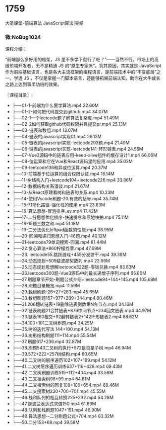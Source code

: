 # 1759
大圣课堂-前端算法 JavaScript算法|完结
### 微:NoBug1024 


课程介绍：

“前端那么多好用的框架，JS 差不多学下就行了吧？”——当然不行。市场上的高级前端开发者，无不是精通 JS 的“原生专家派”。究其原因，其实就是 JavaScript 作为前端基础语言，也是各大主流框架的编程语言，是前端技术中的“不变底层”之一。学透 JS ，不仅是掌握一门脚本语言，还能够拓展前端认知，助你在大牛成长之路上达到事半功倍的效果。

〖课程目录〗:

- ├──01-1-前端为什么要学算法.mp4  22.60M
- ├──01-2-如何把代码提交到github.mp4  34.07M
- ├──02-1一个leetcode题了解算法复杂度.mp4  51.49M
- ├──02-2如何获取github代码权限并且提交pr.mp4  25.13M
- ├──03-链表和数组.mp4  13.07M
- ├──04-链表的javascript实现01.mp4  26.12M
- ├──05-链表的javascript实现-leetcode203题.mp4  21.49M
- ├──06-链表的javascript实现-leetcode141-环形链表.mp4  24.55M
- ├──07-Vue3源码中的链表应用-keep-alive组件的缓存设计1.mp4  66.06M
- ├──08-位运算和它在Vue和React源码里的应用.mp4  35.03M
- ├──09-leetcode136和异或位运算.mp4  20.37M
- ├──10-前端基于位运算的组合权限认证.mp4  16.14M
- ├──11-树结构入门+leetcode104+leetcode226.mp4  33.86M
- ├──12-数据结构关系漫谈.mp4  21.67M
- ├──13-从React原理看树和链表的关系.mp4  10.23M
- ├──14-使用Vscode刷题-20.有效的括号.mp4  35.74M
- ├──15-71简化路径-强化栈的使用.mp4  23.83M
- ├──16-算法思想-冒泡排序_ev.mp4  17.42M
- ├──17-二分思想优化排序-快速排序和原地快拍.mp4  75.11M
- ├──18-15题三数之和.mp4  51.18M
- ├──19-二分法优化leftpad函数的性能.mp4  38.95M
- ├──20-回溯和递归思想入门-46题.mp4  40.12M
- ├──21-leetcode79单词搜索-回溯.mp4  81.44M
- ├──22.贪心算法+860柠檬找零.mp4  47.69M
- ├──23. leetcode55.跳跃游戏+455分发饼干.mp4  39.38M
- ├──24.动态规划+509斐波那契数列.mp4  23.96M
- ├──25.动态规划思想解leetcode322题-零钱兑换.mp4  83.83M
- ├──26.leetcode300题-Vue3源码中的最长递增子序列.mp4  65.80M
- ├──27.刷题章节开始-刷题公式介绍+leetcode94+144+145.mp4  105.68M
- ├──28.刷题目录概览.mp4  11.59M
- ├──29.数组刷题-26+27+283.mp4  45.65M
- ├──30.数组刷题167+977+209+344.mp4  80.46M
- ├──31.206翻转链表+19删除链表倒数第N各节点.mp4  34.16M
- ├──32.链表刷题21合并链表+876中间节点+234回文链表.mp4  44.97M
- ├──33.链表160相交+92翻转链表2+142环形链表2.mp4  88.62M
- ├──34.100+101二叉树刷题.mp4  34.25M
- ├──35.树的迭代写法 144+100.mp4  54.13M
- ├──36.树形结构刷题111+114.mp4  55.54M
- ├──37.刷题617+236.mp4  32.87M
- ├──38.刷题543二叉树的执行+572是否是子树.mp4  46.94M
- ├──39.572+222+257树结构.mp4  60.65M
- ├──40.二叉树的层序遍历102+107+199.mp4  54.12M
- ├──41.二叉树层序遍历训练637+116+429.mp4  69.43M
- ├──42.二叉树刷题训练515+112+404.mp4  33.56M
- ├──43.二叉搜索树98+99.mp4  64.81M
- ├──44.二叉搜索树的回复108+109+654.mp4  69.46M
- ├──45.二叉搜索树230+700+701.mp4  45.55M
- ├──46.栈和队列的相互转换225+232.mp4  54.28M
- ├──47.逆波兰表达式求值150.mp4  61.89M
- ├──48.队列和栈刷题1047+151.mp4  46.90M
- ├──49.算法思想--二分刷题公式+704.mp4  63.32M
- └──50.二分153+69.mp4  39.58M
